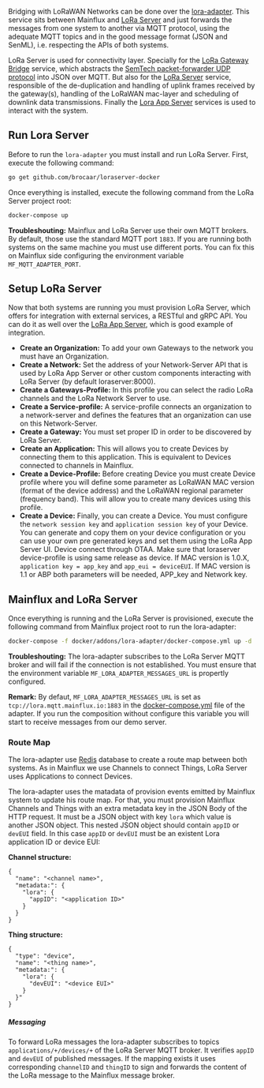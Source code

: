 Bridging with LoRaWAN Networks can be done over the [lora-adapter](https://github.com/mainflux/mainflux/tree/master/lora). This service sits between Mainflux and [LoRa Server](https://www.loraserver.io) and just forwards the messages from one system to another via MQTT protocol, using the adequate MQTT topics and in the good message format (JSON and SenML), i.e. respecting the APIs of both systems.

LoRa Server is used for connectivity layer. Specially for the [LoRa Gateway Bridge](https://www.loraserver.io/lora-gateway-bridge/overview/) service, which abstracts the [SemTech packet-forwarder UDP protocol](https://github.com/Lora-net/packet_forwarder/blob/master/PROTOCOL.TXT) into JSON over MQTT. But also for the [LoRa Server](https://www.loraserver.io/loraserver/overview) service,  responsible of the de-duplication and handling of uplink frames received by the gateway(s), handling of the LoRaWAN mac-layer and scheduling of downlink data transmissions. Finally the [Lora App Server](https://www.loraserver.io/lora-app-server/overview/) services is used to interact with the system.

## Run Lora Server

Before to run the `lora-adapter` you must install and run LoRa Server. First, execute the following command:

```bash
go get github.com/brocaar/loraserver-docker
```

Once everything is installed, execute the following command from the LoRa Server project root:

```bash
docker-compose up
```

**Troubleshouting:**  Mainflux and LoRa Server use their own MQTT brokers. By default, those use the standard MQTT port `1883`. If you are running both systems on the same machine you must use different ports. You can fix this on Mainflux side configuring the environment variable `MF_MQTT_ADAPTER_PORT`.


## Setup LoRa Server

Now that both systems are running you must provision LoRa Server, which offers for integration with external services, a RESTful and gRPC API. You can do it as well over the [LoRa App Server](https://www.loraserver.io/lora-app-server/overview), which is good example of integration.

- **Create an Organization:** To add your own Gateways to the network you must have an Organization.
- **Create a Network:** Set the address of your Network-Server API that is used by LoRa App Server or other custom components interacting with LoRa Server (by default loraserver:8000).
- **Create a Gateways-Profile:** In this profile you can select the radio LoRa channels and the LoRa Network Server to use.
- **Create a Service-profile:** A service-profile connects an organization to a network-server and defines the features that an organization can use on this Network-Server.
- **Create a Gateway:** You must set proper ID in order to be discovered by LoRa Server.
- **Create an Application:** This will allows you to create Devices by connecting them to this application. This is equivalent to Devices connected to channels in Mainflux.
- **Create a Device-Profile:** Before creating Device you must create Device profile where you will define some parameter as LoRaWAN MAC version (format of the device address) and the LoRaWAN regional parameter (frequency band). This will allow you to create many devices using this profile.
- **Create a Device:** Finally, you can create a Device. You must configure the `network session key` and `application session key` of your Device. You can generate and copy them on your device configuration or you can use your own pre generated keys and set them using the LoRa App Server UI.
Device connect through OTAA. Make sure that loraserver device-profile is using same release as device. If MAC version is 1.0.X, `application key = app_key` and `app_eui = deviceEUI`. If MAC version is 1.1 or ABP both parameters will be needed, APP_key and Network key.


## Mainflux and LoRa Server


Once everything is running and the LoRa Server is provisioned, execute the following command from Mainflux project root to run the lora-adapter:

```bash
docker-compose -f docker/addons/lora-adapter/docker-compose.yml up -d
```

**Troubleshouting:**  The lora-adapter subscribes to the LoRa Server MQTT broker and will fail if the connection is not established. You must ensure that the environment variable `MF_LORA_ADAPTER_MESSAGES_URL` is propertly configured.

**Remark:** By defaut, `MF_LORA_ADAPTER_MESSAGES_URL` is set as `tcp://lora.mqtt.mainflux.io:1883` in the [docker-compose.yml](https://github.com/mainflux/mainflux/blob/master/docker/addons/lora-adapter/docker-compose.yml) file of the adapter. If you run the composition without configure this variable you will start to receive messages from our demo server.

### Route Map

The lora-adapter use [Redis](https://redis.io/) database to create a route map between both systems. As in Mainflux we use Channels to connect Things, LoRa Server uses Applications to connect Devices.

The lora-adapter uses the matadata of provision events emitted by Mainflux system to update his route map. For that, you must provision Mainflux Channels and Things with an extra metadata key in the JSON Body of the HTTP request. It must be a JSON object with key `lora` which value is another JSON object. This nested JSON object should contain `appID` or `devEUI` field. In this case `appID` or `devEUI` must be an existent Lora application ID or device EUI:

**Channel structure:**

```
{
  "name": "<channel name>",
  "metadata:": {
    "lora": {
      "appID": "<application ID>"
    }
  }
}
```

**Thing structure:**

```
{
  "type": "device",
  "name": "<thing name>",
  "metadata:": {
    "lora": {
      "devEUI": "<device EUI>"
    }
  }"
}
```

##### Messaging

To forward LoRa messages the lora-adapter subscribes to topics `applications/+/devices/+` of the LoRa Server MQTT broker. It verifies `appID` and `devEUI` of published messages. If the mapping exists it uses corresponding `channelID` and `thingID` to sign and forwards the content of the LoRa message to the Mainflux message broker.
